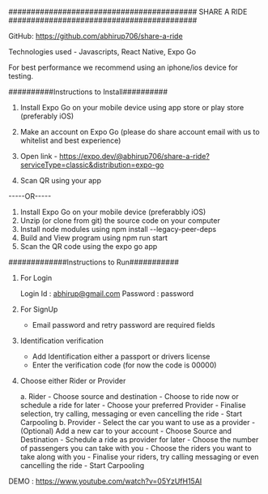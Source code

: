 
##########################################
             SHARE A RIDE
##########################################

GitHub: https://github.com/abhirup706/share-a-ride

Technologies used - Javascripts, React Native, Expo Go

For best performance we recommend using an iphone/ios device for testing.

##########Instructions to Install##########

1. Install Expo Go on your mobile device using app store or play store (preferably iOS)

2. Make an account on Expo Go (please do share account email with us to whitelist and best experience)

3. Open link - https://expo.dev/@abhirup706/share-a-ride?serviceType=classic&distribution=expo-go

4. Scan QR using your app

-----OR-----

1. Install Expo Go on your mobile device (preferabbly iOS)
2. Unzip (or clone from git) the source code on your computer
3. Install node modules using 
	npm install --legacy-peer-deps
4. Build and View program using 
	npm run start
5. Scan the QR code using the expo go app


#############Instructions to Run###########

1. For Login

	Login Id : abhirup@gmail.com
   	Password : password

2. For SignUp 
	
	- Email password and retry password are required fields

3. Identification verification

	- Add Identification either a passport or drivers license
	- Enter the verification code (for now the code is 00000)
	

3. Choose either Rider or Provider

	a. Rider
		- Choose source and destination
		- Choose to ride now or schedule a ride for later
		- Choose your preferred Provider
		- Finalise selection, try calling, messaging or even cancelling the ride
		- Start Carpooling
	b. Provider
		- Select the car you want to use as a provider
		- (Optional) Add a new car to your account
		- Choose Source and Destination
		- Schedule a ride as provider for later
		- Choose the number of passengers you can take with you
		- Choose the riders you want to take along with you 
		- Finalise your riders, try calling messaging or even cancelling the ride
		- Start Carpooling

DEMO : https://www.youtube.com/watch?v=05YzUfH15AI